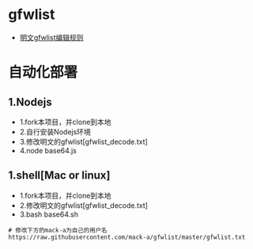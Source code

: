 # gfwlist
- [明文gfwlist编辑规则](https://adblockplus.org/en/filter-cheatsheet)

# 自动化部署
## 1.Nodejs
- 1.fork本项目，并clone到本地
- 2.自行安装Nodejs环境
- 3.修改明文的gfwlist[gfwlist_decode.txt]
- 4.node base64.js

## 1.shell[Mac or linux]
- 1.fork本项目，并clone到本地
- 2.修改明文的gfwlist[gfwlist_decode.txt]
- 3.bash base64.sh
```
# 修改下方的mack-a为自己的用户名
https://raw.githubusercontent.com/mack-a/gfwlist/master/gfwlist.txt
```

